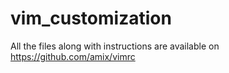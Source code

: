 # vim_customization
All the files along with instructions are available on https://github.com/amix/vimrc
